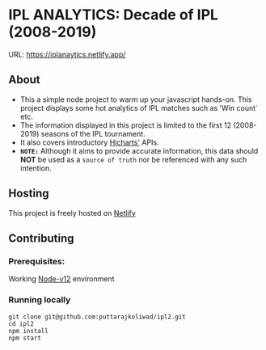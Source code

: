 # IPL ANALYTICS: Decade of IPL (2008-2019)

URL: https://iplanaytics.netlify.app/

## About
- This a simple node project to warm up your javascript hands-on. This project displays some hot analytics of IPL matches such as 'Win count` etc.
- The information displayed in this project is limited to the first 12 (2008-2019) seasons of the IPL tournament.
- It also covers introductory [Hicharts'](https://www.highcharts.com/) APIs.
- **`NOTE:`** Although it aims to provide accurate information, this data should **NOT** be used as a `source of truth` nor be referenced with any such intention.

## Hosting
This project is freely hosted on [Netlify](https://www.netlify.com/)

## Contributing
### Prerequisites: 
Working [Node-v12](https://nodejs.org/en/blog/release/v12.18.4) environment

### Running locally
```clone
git clone git@github.com:puttarajkoliwad/ipl2.git
cd ipl2
npm install
npm start
```
